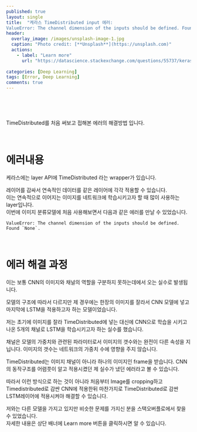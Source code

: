 ```yaml
---
published: true
layout: single
title:  "케라스 TimeDistributed input 에러: 
ValueError: The channel dimension of the inputs should be defined. Found `None`."
header:
  overlay_image: /images/unsplash-image-1.jpg
  caption: "Photo credit: [**Unsplash**](https://unsplash.com)"
  actions:
    - label: "Learn more"
      url: "https://datascience.stackexchange.com/questions/55737/keras-reuse-trained-weights-on-cnn-with-different-number-of-channels"
         
categories: [Deep Learning]
tags: [Error, Deep Learning]
comments: true
---
```


&nbsp;

&nbsp;

TimeDistributed를 처음 써보고 접해본 에러의 해결방법 입니다.  

&nbsp;

# 에러내용
케라스에는 layer API에 TimeDistributed 라는 wrapper가 있습니다.  

레이어를 감싸서 연속적인 데이터를 같은 레이어에 각각 적용할 수 있습니다.  
이는 연속적으로 이어지는 이미지를 네트워크에 학습시키고자 할 때 많이 사용하는 layer입니다.  
이번에 이미지 분류모델에 처음 사용해보면서 다음과 같은 에러를 만날 수 있었습니다. 

```ValueError: The channel dimension of the inputs should be defined. Found `None`.```

&nbsp;

# 에러 해결 과정 

이는 보통 CNN의 이미지와 채널의 역할을 구분하지 못하는데에서 오는 실수로 발생됩니다.  

모델의 구조에 따라서 다르지만 제 경우에는 한장의 이미지를 잘라서 CNN 모델에 넣고 마지막에 LSTM을 적용하고자 하는 모델이었습니다. 

저는 초기에 이미지를 잘라 TimeDistributed에 넣는 대신에 CNN으로 학습을 시키고 나온 5개의 채널로 LSTM을 학습시키고자 하는 실수를 했습니다. 

채널은 모델의 가중치와 관련된 파라미터로서 이미지의 갯수와는 완전이 다른 속성을 지닙니다. 이미지의 갯수는 네트워크의 가중치 수에 영향을 주지 않습니다.  

TimeDistributed는 이미지 채널이 아니라 하나의 이미지인 frame을 받습니다. CNN의 동작구조를 어렴풋이 알고 적용시켰던 제 실수가 냈던 에러라고 볼 수 있습니다.  

따라서 이런 방식으로 하는 것이 아니라 처음부터 Image를 cropping하고 Timedistributed로 감싼 CNN에 적용한뒤 마찬가지로 TimeDistributed로 감싼 LSTM레이어에 적용시켜야 해결할 수 있습니다.  

저와는 다른 모델을 가지고 있지만 비슷한 문제를 가지신 분을 스택오버플로에서 찾을 수 있었습니다.  
자세한 내용은 상단 배너에 Learn more 버튼을 클릭하시면 알 수 있습니다.  


